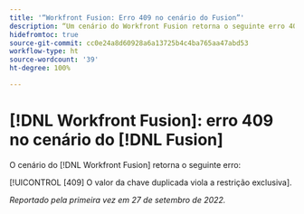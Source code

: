 ```yaml
---
title: '“Workfront Fusion: Erro 409 no cenário do Fusion”'
description: “Um cenário do Workfront Fusion retorna o seguinte erro 409 O valor da chave duplicada viola a restrição exclusiva.”
hidefromtoc: true
source-git-commit: cc0e24a8d60928a6a13725b4c4ba765aa47abd53
workflow-type: ht
source-wordcount: '39'
ht-degree: 100%

---
```



# [!DNL Workfront Fusion]: erro 409 no cenário do [!DNL Fusion]

O cenário do [!DNL Workfront Fusion] retorna o seguinte erro:

[!UICONTROL [409] O valor da chave duplicada viola a restrição exclusiva].

_Reportado pela primeira vez em 27 de setembro de 2022._


